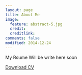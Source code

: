 ```yaml
---
layout: page
title: About Me
image:
  feature: abstract-5.jpg
  credit: 
  creditlink: 
comments: false
modified: 2014-12-24
---
```


My  Rsume Will be write here  soon 

<a href="{{ site.url }}/#/" class="btn btn-success">Download CV </a>
